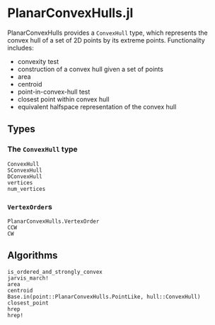 # PlanarConvexHulls.jl

PlanarConvexHulls provides a `ConvexHull` type, which represents the convex hull of a set
of 2D points by its extreme points. Functionality includes:

* convexity test
* construction of a convex hull given a set of points
* area
* centroid
* point-in-convex-hull test
* closest point within convex hull
* equivalent halfspace representation of the convex hull

## Types

### The `ConvexHull` type

```@docs
ConvexHull
SConvexHull
DConvexHull
vertices
num_vertices
```

### `VertexOrder`s

```@docs
PlanarConvexHulls.VertexOrder
CCW
CW
```

## Algorithms

```@docs
is_ordered_and_strongly_convex
jarvis_march!
area
centroid
Base.in(point::PlanarConvexHulls.PointLike, hull::ConvexHull)
closest_point
hrep
hrep!
```
